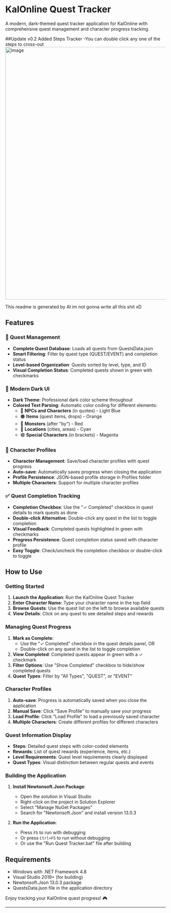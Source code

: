 # KalOnline Quest Tracker

A modern, dark-themed quest tracker application for KalOnline with comprehensive quest management and character progress tracking.

##Update v0.2
Added Steps Tracker
-You can double click any one of the steps to cross-out
<img width="1086" height="793" alt="image" src="https://github.com/user-attachments/assets/26d53d16-5a7d-4204-94bc-830cfb174fd5" />




This readme is generated by AI im not gonna write all this shit xD
## Features

### 🎯 Quest Management
- **Complete Quest Database**: Loads all quests from QuestsData.json
- **Smart Filtering**: Filter by quest type (QUEST/EVENT) and completion status
- **Level-based Organization**: Quests sorted by level, type, and ID
- **Visual Completion Status**: Completed quests shown in green with checkmarks

### 🎨 Modern Dark UI
- **Dark Theme**: Professional dark color scheme throughout
- **Colored Text Parsing**: Automatic color coding for different elements:
  - 🔵 **NPCs and Characters** (in quotes) - Light Blue
  - 🟠 **Items** (quest items, drops) - Orange  
  - 🔴 **Monsters** (after "by") - Red
  - 🔵 **Locations** (cities, areas) - Cyan
  - 🟣 **Special Characters** (in brackets) - Magenta

### 👤 Character Profiles
- **Character Management**: Save/load character profiles with quest progress
- **Auto-save**: Automatically saves progress when closing the application
- **Profile Persistence**: JSON-based profile storage in Profiles folder
- **Multiple Characters**: Support for multiple character profiles

### ✅ Quest Completion Tracking
- **Completion Checkbox**: Use the "✓ Completed" checkbox in quest details to mark quests as done
- **Double-click Alternative**: Double-click any quest in the list to toggle completion
- **Visual Feedback**: Completed quests highlighted in green with checkmarks
- **Progress Persistence**: Quest completion status saved with character profile
- **Easy Toggle**: Check/uncheck the completion checkbox or double-click to toggle

## How to Use

### Getting Started
1. **Launch the Application**: Run the KalOnline Quest Tracker
2. **Enter Character Name**: Type your character name in the top field
3. **Browse Quests**: Use the quest list on the left to browse available quests
4. **View Details**: Click on any quest to see detailed steps and rewards

### Managing Quest Progress
1. **Mark as Complete**:
   - Use the "✓ Completed" checkbox in the quest details panel, OR
   - Double-click on any quest in the list to toggle completion
2. **View Completed**: Completed quests appear in green with a ✓ checkmark
3. **Filter Options**: Use "Show Completed" checkbox to hide/show completed quests
4. **Quest Types**: Filter by "All Types", "QUEST", or "EVENT"

### Character Profiles
1. **Auto-save**: Progress is automatically saved when you close the application
2. **Manual Save**: Click "Save Profile" to manually save your progress
3. **Load Profile**: Click "Load Profile" to load a previously saved character
4. **Multiple Characters**: Create different profiles for different characters

### Quest Information Display
- **Steps**: Detailed quest steps with color-coded elements
- **Rewards**: List of quest rewards (experience, items, etc.)
- **Level Requirements**: Quest level requirements clearly displayed
- **Quest Types**: Visual distinction between regular quests and events


### Building the Application

1. **Install Newtonsoft.Json Package**:
   - Open the solution in Visual Studio
   - Right-click on the project in Solution Explorer
   - Select "Manage NuGet Packages"
   - Search for "Newtonsoft.Json" and install version 13.0.3

3. **Run the Application**:
   - Press `F5` to run with debugging
   - Or press `Ctrl+F5` to run without debugging
   - Or use the "Run Quest Tracker.bat" file after building

## Requirements
- Windows with .NET Framework 4.8
- Visual Studio 2019+ (for building)
- Newtonsoft.Json 13.0.3 package
- QuestsData.json file in the application directory

Enjoy tracking your KalOnline quest progress! 🎮

---

